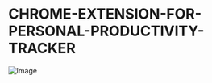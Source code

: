 # CHROME-EXTENSION-FOR-PERSONAL-PRODUCTIVITY-TRACKER


![Image](https://github.com/user-attachments/assets/91ec307d-28c9-4ee7-954f-8565d9edeec0)
